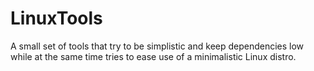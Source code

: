 # LinuxTools
A small set of tools that try to be simplistic and keep dependencies low while at the same time tries to ease use of a minimalistic Linux distro.
